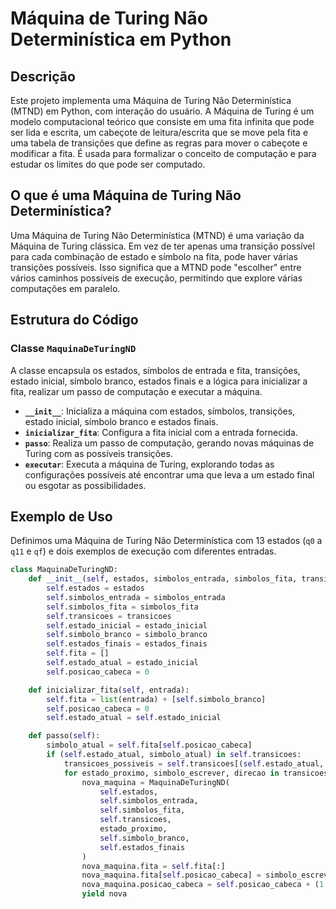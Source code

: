 # Máquina de Turing Não Determinística em Python

## Descrição

Este projeto implementa uma Máquina de Turing Não Determinística (MTND) em Python, com interação do usuário. A Máquina de Turing é um modelo computacional teórico que consiste em uma fita infinita que pode ser lida e escrita, um cabeçote de leitura/escrita que se move pela fita e uma tabela de transições que define as regras para mover o cabeçote e modificar a fita. É usada para formalizar o conceito de computação e para estudar os limites do que pode ser computado.

## O que é uma Máquina de Turing Não Determinística?

Uma Máquina de Turing Não Determinística (MTND) é uma variação da Máquina de Turing clássica. Em vez de ter apenas uma transição possível para cada combinação de estado e símbolo na fita, pode haver várias transições possíveis. Isso significa que a MTND pode "escolher" entre vários caminhos possíveis de execução, permitindo que explore várias computações em paralelo.

## Estrutura do Código

### Classe `MaquinaDeTuringND`

A classe encapsula os estados, símbolos de entrada e fita, transições, estado inicial, símbolo branco, estados finais e a lógica para inicializar a fita, realizar um passo de computação e executar a máquina.

- **`__init__`**: Inicializa a máquina com estados, símbolos, transições, estado inicial, símbolo branco e estados finais.
- **`inicializar_fita`**: Configura a fita inicial com a entrada fornecida.
- **`passo`**: Realiza um passo de computação, gerando novas máquinas de Turing com as possíveis transições.
- **`executar`**: Executa a máquina de Turing, explorando todas as configurações possíveis até encontrar uma que leva a um estado final ou esgotar as possibilidades.

## Exemplo de Uso

Definimos uma Máquina de Turing Não Determinística com 13 estados (`q0` a `q11` e `qf`) e dois exemplos de execução com diferentes entradas.

```python
class MaquinaDeTuringND:
    def __init__(self, estados, simbolos_entrada, simbolos_fita, transicoes, estado_inicial, simbolo_branco, estados_finais):
        self.estados = estados
        self.simbolos_entrada = simbolos_entrada
        self.simbolos_fita = simbolos_fita
        self.transicoes = transicoes
        self.estado_inicial = estado_inicial
        self.simbolo_branco = simbolo_branco
        self.estados_finais = estados_finais
        self.fita = []
        self.estado_atual = estado_inicial
        self.posicao_cabeca = 0

    def inicializar_fita(self, entrada):
        self.fita = list(entrada) + [self.simbolo_branco]
        self.posicao_cabeca = 0
        self.estado_atual = self.estado_inicial

    def passo(self):
        simbolo_atual = self.fita[self.posicao_cabeca]
        if (self.estado_atual, simbolo_atual) in self.transicoes:
            transicoes_possiveis = self.transicoes[(self.estado_atual, simbolo_atual)]
            for estado_proximo, simbolo_escrever, direcao in transicoes_possiveis:
                nova_maquina = MaquinaDeTuringND(
                    self.estados,
                    self.simbolos_entrada,
                    self.simbolos_fita,
                    self.transicoes,
                    estado_proximo,
                    self.simbolo_branco,
                    self.estados_finais
                )
                nova_maquina.fita = self.fita[:]
                nova_maquina.fita[self.posicao_cabeca] = simbolo_escrever
                nova_maquina.posicao_cabeca = self.posicao_cabeca + (1 if direcao == 'D' else -1)
                yield nova
